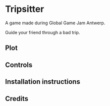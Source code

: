 # Tripsitter

A game made during Global Game Jam Antwerp.

Guide your friend through a bad trip.

## Plot

## Controls

## Installation instructions

## Credits
